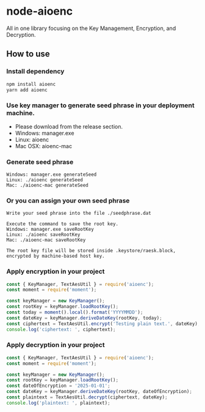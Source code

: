# node-aioenc
All in one library focusing on the Key Management, Encryption, and Decryption.

## How to use

### Install dependency
```javascript
npm install aioenc
yarn add aioenc
```

### Use key manager to generate seed phrase in your deployment machine.
- Please download from the release section.
- Windows: manager.exe
- Linux: aioenc
- Mac OSX: aioenc-mac

### Generate seed phrase
```
Windows: manager.exe generateSeed
Linux: ./aioenc generateSeed
Mac: ./aioenc-mac generateSeed
```

### Or you can assign your own seed phrase
```
Write your seed phrase into the file ./seedphrase.dat

Execute the command to save the root key.
Windows: manager.exe saveRootKey
Linux: ./aioenc saveRootKey
Mac: ./aioenc-mac saveRootKey

The root key file will be stored inside .keystore/raesk.block, encrypted by machine-based host key.
```

### Apply encryption in your project
```javascript
const { KeyManager, TextAesUtil } = require('aioenc');
const moment = require('moment');

const keyManager = new KeyManager();
const rootKey = keyManager.loadRootKey();
const today = moment().local().format('YYYYMMDD');
const dateKey = keyManager.deriveDateKey(rootKey, today);
const ciphertext = TextAesUtil.encrypt('Testing plain text.', dateKey);
console.log('ciphertext: ', ciphertext);
```

### Apply decryption in your project
```javascript
const { KeyManager, TextAesUtil } = require('aioenc');
const moment = require('moment');

const keyManager = new KeyManager();
const rootKey = keyManager.loadRootKey();
const dateOfEncryption = '2025-01-01';
const dateKey = keyManager.deriveDateKey(rootKey, dateOfEncryption);
const plaintext = TextAesUtil.decrypt(ciphertext, dateKey);
console.log('plaintext: ', plaintext);
```
